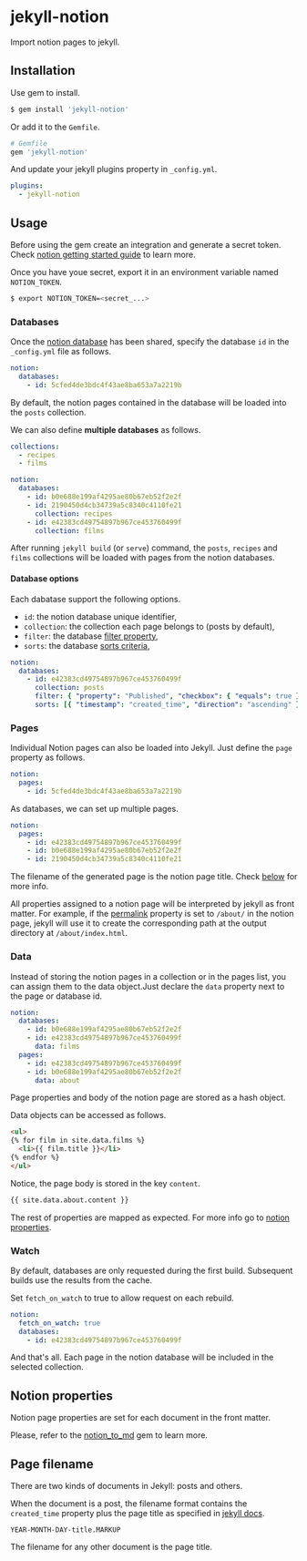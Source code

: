 # jekyll-notion

Import notion pages to jekyll.

## Installation

Use gem to install.
```bash
$ gem install 'jekyll-notion'
```

Or add it to the `Gemfile`.
```ruby
# Gemfile
gem 'jekyll-notion'
```

And update your jekyll plugins property in `_config.yml`.

```yml
plugins:
  - jekyll-notion
```

## Usage

Before using the gem create an integration and generate a secret token. Check [notion getting started guide](https://developers.notion.com/docs/getting-started) to learn more.

Once you have youe secret, export it in an environment variable named `NOTION_TOKEN`.

```bash
$ export NOTION_TOKEN=<secret_...>
```

### Databases

Once the [notion database](https://developers.notion.com/docs/working-with-databases) has been shared, specify the database `id` in the `_config.yml` file as follows.

```yml
notion:
  databases:
    - id: 5cfed4de3bdc4f43ae8ba653a7a2219b
```

By default, the notion pages contained in the database will be loaded into the `posts` collection.

We can also define __multiple databases__ as follows.

```yml
collections:
  - recipes
  - films

notion:
  databases:
    - id: b0e688e199af4295ae80b67eb52f2e2f
    - id: 2190450d4cb34739a5c8340c4110fe21
      collection: recipes
    - id: e42383cd49754897b967ce453760499f 
      collection: films
```

After running `jekyll build` (or `serve`) command, the `posts`, `recipes` and `films` collections will be loaded with pages from the notion databases. 

#### Database options

Each dabatase support the following options.

* `id`: the notion database unique identifier,
* `collection`: the collection each page belongs to (posts by default),
* `filter`: the database [filter property](https://developers.notion.com/reference/post-database-query-filter),
* `sorts`: the database [sorts criteria](https://developers.notion.com/reference/post-database-query-sort),

```yml
notion:
  databases:
    - id: e42383cd49754897b967ce453760499f
      collection: posts
      filter: { "property": "Published", "checkbox": { "equals": true } }
      sorts: [{ "timestamp": "created_time", "direction": "ascending" }]
```

### Pages

Individual Notion pages can also be loaded into Jekyll. Just define the `page` property as follows.

```yml
notion:
  pages:
    - id: 5cfed4de3bdc4f43ae8ba653a7a2219b
```

As databases, we can set up multiple pages.

```yaml
notion:
  pages:
    - id: e42383cd49754897b967ce453760499f
    - id: b0e688e199af4295ae80b67eb52f2e2f
    - id: 2190450d4cb34739a5c8340c4110fe21
```

The filename of the generated page is the notion page title. Check [below](#page-filename) for more info.

All properties assigned to a notion page will be interpreted by jekyll as front matter. For example, if the [permalink](https://jekyllrb.com/docs/permalinks/#front-matter) property is set to `/about/` in the notion page, jekyll will use it to create the corresponding path at the output directory at `/about/index.html`.

### Data

Instead of storing the notion pages in a collection or in the pages list, you can assign them to the data object.Just declare the `data` property next to the page or database id.

```yml
notion:
  databases:
    - id: b0e688e199af4295ae80b67eb52f2e2f
    - id: e42383cd49754897b967ce453760499f
      data: films
  pages:
    - id: e42383cd49754897b967ce453760499f
    - id: b0e688e199af4295ae80b67eb52f2e2f
      data: about
```

Page properties and body of the notion page are stored as a hash object.

Data objects can be accessed as follows.

```html
<ul>
{% for film in site.data.films %}
  <li>{{ film.title }}</li>
{% endfor %}
</ul>
```

Notice, the page body is stored in the key `content`.

```html
{{ site.data.about.content }}
```

The rest of properties are mapped as expected. For more info go to [notion properties](#notion-properties).

### Watch

By default, databases are only requested during the first build. Subsequent builds use the results from the cache.

Set `fetch_on_watch` to true to allow request on each rebuild.

```yml
notion:
  fetch_on_watch: true
  databases:
    - id: e42383cd49754897b967ce453760499f
```

And that's all. Each page in the notion database will be included in the selected collection.

## Notion properties

Notion page properties are set for each document in the front matter.

Please, refer to the [notion_to_md](https://github.com/emoriarty/notion_to_md/) gem to learn more.

## Page filename

There are two kinds of documents in Jekyll: posts and others.

When the document is a post, the filename format contains the `created_time` property plus the page title as specified in [jekyll docs](https://jekyllrb.com/docs/posts/#creating-posts).

```
YEAR-MONTH-DAY-title.MARKUP
```

The filename for any other document is the page title.
